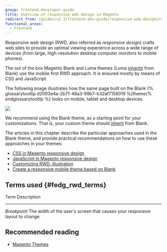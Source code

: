 ```yaml
---
group: frontend-developer-guide
title: Overview of responsive web design in Magento
redirect_from: /guides/v2.3/frontend-dev-guide/responsive-web-design/rwd_overview.html
functional_areas:
  - Frontend
---
```


Responsive web design (RWD, also referred as _responsive design_) crafts web sites to provide an optimal viewing experience across a wide range of devices (from large, high-resolution desktop computer monitors to mobile phones).

The out of the box Magento Blank and Luma themes (Luma [inherits]({{page.baseurl}}/frontend-development/themes/set-inheritance.html) from Blank) use the mobile first RWD approach. It is ensured mostly by means of CSS and JavaScript.

The following image illustrates how the same page built on the Blank {% glossarytooltip d2093e4a-2b71-48a3-99b7-b32af7158019 %}theme{% endglossarytooltip %} looks on mobile, tablet and desktop devices.

![]({{site.baseurl}}/static/images/css_responsive1.jpg)

We recommend using the Blank theme, as a starting point for your customizations. That is, your custom theme should [inherit]({{page.baseurl}}/frontend-development/themes/set-inheritance.html) from Blank.

The articles in this chapter describe the particular approaches used in the Blank theme, and provide practical recommendations on how to use these approaches in your themes:

* [CSS in Magento responsive design]
* [JavaScript in Magento responsive design]
* [Customizing RWD: illustration]
* [Create a responsive mobile theme based on Blank]

## Terms used {#fedg_rwd_terms}

  Term           Description

* * *

  _Breakpoint_   The width of the user's screen that causes your responsive layout to change.

## Recommended reading

* [Magento Themes]({{page.baseurl}}/Delete)

[css in magento responsive design]: {{page.baseurl}}/frontend-development/responsive-web-design/css.html

[javascript in magento responsive design]: {{page.baseurl}}/frontend-development/responsive-web-design/js.html

[customizing rwd: illustration]: {{page.baseurl}}/frontend-development/responsive-web-design/sample-customization.html

[create a responsive mobile theme based on blank]: {{page.baseurl}}/frontend-development/responsive-web-design/mobile.html

